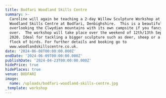 ```yaml
---
title: Bodfari Woodland Skills Centre
summary: >-
  Caroline will again be teaching a 2-day Willow Sculpture Workshop at The
  Woodland Skills Centre at Bodfari, Denbighshire.  This is a beautiful venue
  overlooking the Clwydian mountains with its own campsite if you fancy staying
  over.  The workshop will take place over the weekend of 12th/13th September
  2020. Ideal for tackling a bigger sculpture such as deer, sheep or a small
  flock of birds. For further details and booking go to
  www.woodlandskillscentre.co.uk.
date: '2024-06-08T00:00:00.000Z'
endDate: '2024-06-09T00:00:00.000Z'
publishDate: '2024-04-23T00:00:00.000Z'
hidePrice: true
hidePlaces: true
venue: BODFARI
image:
  name: /uploads/bodfari-woodland-skills-centre.jpg
_template: workshop
---
```




